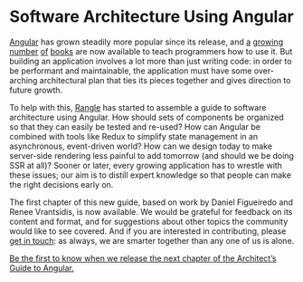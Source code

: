# Software Architecture Using Angular

[Angular][angular-site] has grown steadily more popular since its
release, and [a][book-hussain] [growing][book-frisbie]
[number][book-fain] [of][book-arora] [books][book-novak] are now
available to teach programmers how to use it.  But building an
application involves a lot more than just writing code: in order to be
performant and maintainable, the application must have some
over-arching architectural plan that ties its pieces together and
gives direction to future growth.

To help with this, [Rangle][rangle-site] has started to assemble a
guide to software architecture using Angular.  How should sets of
components be organized so that they can easily be tested and re-used?
How can Angular be combined with tools like Redux to simplify state
management in an asynchronous, event-driven world?  How can we design
today to make server-side rendering less painful to add tomorrow (and
should we be doing SSR at all)?  Sooner or later, every growing
application has to wrestle with these issues; our aim is to distill
expert knowledge so that people can make the right decisions early on.

The first chapter of this new guide, based on work by Daniel
Figueiredo and Renee Vrantsidis, is now available.  We would be
grateful for feedback on its content and format, and for suggestions
about other topics the community would like to see covered.  And if
you are interested in contributing, please [get in
touch][contact-address]: as always, we are smarter together than any
one of us is alone.

[Be the first to know when we release the next chapter of the Architect’s Guide to Angular.][sign-up-page]

[angular-site]: https://angular.io/
[book-arora]: https://www.amazon.com/Angular-2-Example-Chandermani-Arora/dp/178588719X/
[book-fain]: https://www.amazon.com/Angular-Development-TypeScript-Yakov-Fain/dp/1617293121/
[book-frisbie]: https://www.amazon.com/Angular-Cookbook-Second-Matt-Frisbie/dp/1785881922/
[book-hussain]: https://www.amazon.com/Angular-Theory-Practice-Asim-Hussain-ebook/dp/B01N9S0CZN/
[book-novak]: https://www.amazon.com/Unraveling-Angular-Ultimate-Beginners-Complete/dp/1539061477/
[contact-address]: https://rangle.io/javascript-development-inquiry/
[rangle-site]: http://rangle.io
[sign-up-page]: http://info.rangle.io/architect-guide-angular-sign-up
